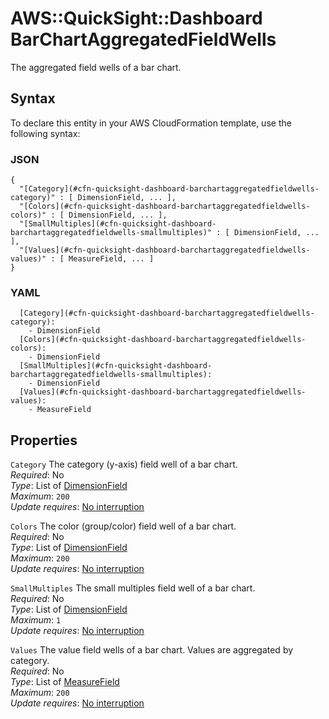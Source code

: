# AWS::QuickSight::Dashboard BarChartAggregatedFieldWells<a name="aws-properties-quicksight-dashboard-barchartaggregatedfieldwells"></a>

The aggregated field wells of a bar chart\.

## Syntax<a name="aws-properties-quicksight-dashboard-barchartaggregatedfieldwells-syntax"></a>

To declare this entity in your AWS CloudFormation template, use the following syntax:

### JSON<a name="aws-properties-quicksight-dashboard-barchartaggregatedfieldwells-syntax.json"></a>

```
{
  "[Category](#cfn-quicksight-dashboard-barchartaggregatedfieldwells-category)" : [ DimensionField, ... ],
  "[Colors](#cfn-quicksight-dashboard-barchartaggregatedfieldwells-colors)" : [ DimensionField, ... ],
  "[SmallMultiples](#cfn-quicksight-dashboard-barchartaggregatedfieldwells-smallmultiples)" : [ DimensionField, ... ],
  "[Values](#cfn-quicksight-dashboard-barchartaggregatedfieldwells-values)" : [ MeasureField, ... ]
}
```

### YAML<a name="aws-properties-quicksight-dashboard-barchartaggregatedfieldwells-syntax.yaml"></a>

```
  [Category](#cfn-quicksight-dashboard-barchartaggregatedfieldwells-category): 
    - DimensionField
  [Colors](#cfn-quicksight-dashboard-barchartaggregatedfieldwells-colors): 
    - DimensionField
  [SmallMultiples](#cfn-quicksight-dashboard-barchartaggregatedfieldwells-smallmultiples): 
    - DimensionField
  [Values](#cfn-quicksight-dashboard-barchartaggregatedfieldwells-values): 
    - MeasureField
```

## Properties<a name="aws-properties-quicksight-dashboard-barchartaggregatedfieldwells-properties"></a>

`Category`  <a name="cfn-quicksight-dashboard-barchartaggregatedfieldwells-category"></a>
The category \(y\-axis\) field well of a bar chart\.  
*Required*: No  
*Type*: List of [DimensionField](aws-properties-quicksight-dashboard-dimensionfield.md)  
*Maximum*: `200`  
*Update requires*: [No interruption](https://docs.aws.amazon.com/AWSCloudFormation/latest/UserGuide/using-cfn-updating-stacks-update-behaviors.html#update-no-interrupt)

`Colors`  <a name="cfn-quicksight-dashboard-barchartaggregatedfieldwells-colors"></a>
The color \(group/color\) field well of a bar chart\.  
*Required*: No  
*Type*: List of [DimensionField](aws-properties-quicksight-dashboard-dimensionfield.md)  
*Maximum*: `200`  
*Update requires*: [No interruption](https://docs.aws.amazon.com/AWSCloudFormation/latest/UserGuide/using-cfn-updating-stacks-update-behaviors.html#update-no-interrupt)

`SmallMultiples`  <a name="cfn-quicksight-dashboard-barchartaggregatedfieldwells-smallmultiples"></a>
The small multiples field well of a bar chart\.  
*Required*: No  
*Type*: List of [DimensionField](aws-properties-quicksight-dashboard-dimensionfield.md)  
*Maximum*: `1`  
*Update requires*: [No interruption](https://docs.aws.amazon.com/AWSCloudFormation/latest/UserGuide/using-cfn-updating-stacks-update-behaviors.html#update-no-interrupt)

`Values`  <a name="cfn-quicksight-dashboard-barchartaggregatedfieldwells-values"></a>
The value field wells of a bar chart\. Values are aggregated by category\.  
*Required*: No  
*Type*: List of [MeasureField](aws-properties-quicksight-dashboard-measurefield.md)  
*Maximum*: `200`  
*Update requires*: [No interruption](https://docs.aws.amazon.com/AWSCloudFormation/latest/UserGuide/using-cfn-updating-stacks-update-behaviors.html#update-no-interrupt)